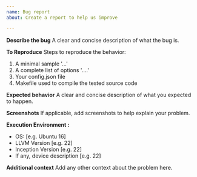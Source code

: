 ```yaml
---
name: Bug report
about: Create a report to help us improve

---
```


**Describe the bug**
A clear and concise description of what the bug is.

**To Reproduce**
Steps to reproduce the behavior:
1. A minimal sample '...'
2. A complete list of options '....'
3. Your config.json file 
4. Makefile used to compile the tested source code

**Expected behavior**
A clear and concise description of what you expected to happen.

**Screenshots**
If applicable, add screenshots to help explain your problem.

**Execution Environment :**
 - OS: [e.g. Ubuntu 16]
 - LLVM Version [e.g. 22]
 - Inception Version [e.g. 22]
 - If any, device description [e.g. 22]

**Additional context**
Add any other context about the problem here.
